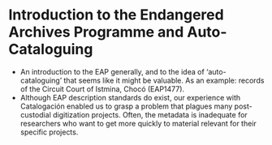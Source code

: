 # Introduction to the Endangered Archives Programme and Auto-Cataloguing

- An introduction to the EAP generally, and to the idea of ‘auto-cataloguing’ that seems like it might be valuable. As an example: records of the Circuit Court of Istmina, Chocó (EAP1477).
- Although EAP description standards do exist, our experience with Catalogación enabled us to grasp a problem that plagues many post-custodial digitization projects. Often, the metadata is inadequate for researchers who want to get more quickly to material relevant for their specific projects.
